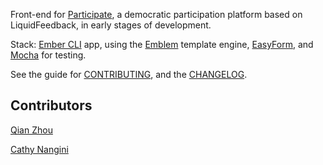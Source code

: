 Front-end for [Participate](https://github.com/oliverbarnes/participate), a democratic participation platform based on LiquidFeedback, in early stages of development. 

Stack: [Ember CLI](http://iamstef.net/ember-cli/) app, using the [Emblem](http://emblemjs.com) template engine, [EasyForm](https://github.com/dockyard/ember-easyForm), and [Mocha](http://visionmedia.github.io/mocha/) for testing.

See the guide for [CONTRIBUTING](CONTRIBUTING.md), and the [CHANGELOG](CHANGELOG.md).

Contributors
------------
[Qian Zhou](https://github.com/qianfinland)

[Cathy Nangini](https://github.com/KatiRG)
